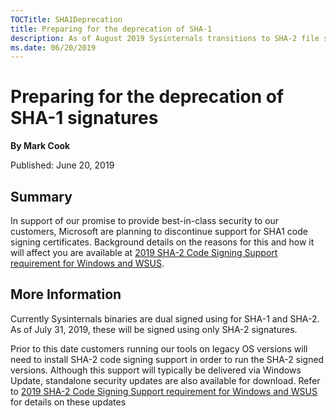 ```yaml
--- 
TOCTitle: SHA1Deprecation
title: Preparing for the deprecation of SHA-1
description: As of August 2019 Sysinternals transitions to SHA-2 file signatures.
ms.date: 06/20/2019
---
```


# Preparing for the deprecation of SHA-1 signatures

**By Mark Cook**

Published: June 20, 2019

## Summary

In support of our promise to provide best-in-class security to our customers, Microsoft are planning to discontinue support for SHA1 code signing certificates. 
Background details on the reasons for this and how it will affect you are available at [2019 SHA-2 Code Signing Support requirement for Windows and WSUS](https://support.microsoft.com/help/4472027/2019-sha-2-code-signing-support-requirement-for-windows-and-wsus).

## More Information

Currently Sysinternals binaries are dual signed using for SHA-1 and SHA-2. As of July 31, 2019, these will be signed using only SHA-2 signatures.

Prior to this date customers running our tools on legacy OS versions will need to install SHA-2 code signing support in order to run the SHA-2 signed versions.
Although this support will typically be delivered via Windows Update, standalone security updates are also available for download.
Refer to [2019 SHA-2 Code Signing Support requirement for Windows and WSUS](https://support.microsoft.com/help/4472027/2019-sha-2-code-signing-support-requirement-for-windows-and-wsus) for details on these updates
